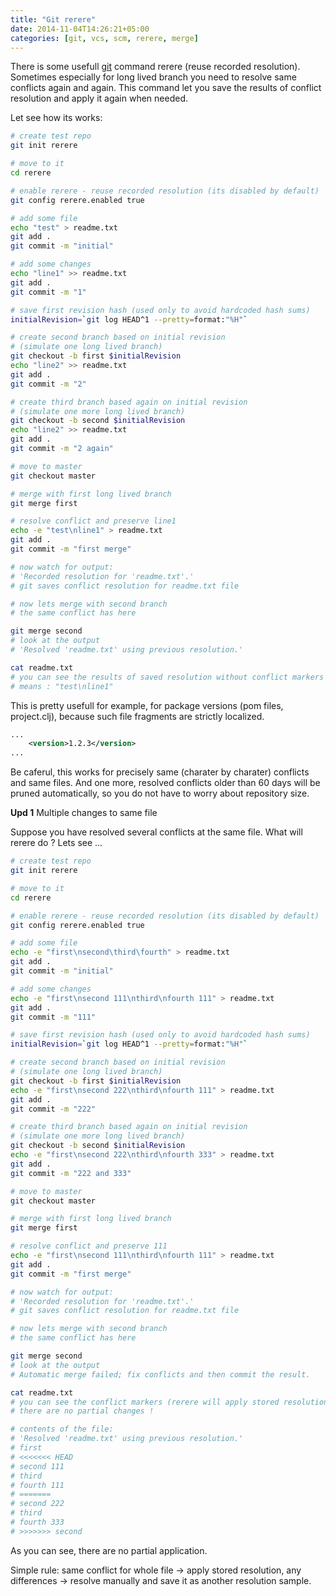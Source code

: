 ```yaml
---
title: "Git rerere"
date: 2014-11-04T14:26:21+05:00
categories: [git, vcs, scm, rerere, merge]
---
```

There is some usefull [git](https://git-scm.com) command rerere (reuse recorded resolution). Sometimes especially for long lived branch you need to resolve same conflicts again and again. This command let you save the results of conflict resolution and apply it again when needed.

Let see how its works:

``` bash
# create test repo
git init rerere

# move to it
cd rerere

# enable rerere - reuse recorded resolution (its disabled by default)
git config rerere.enabled true

# add some file
echo "test" > readme.txt
git add .
git commit -m "initial"

# add some changes
echo "line1" >> readme.txt
git add .
git commit -m "1"

# save first revision hash (used only to avoid hardcoded hash sums)
initialRevision=`git log HEAD^1 --pretty=format:"%H"`

# create second branch based on initial revision
# (simulate one long lived branch)
git checkout -b first $initialRevision
echo "line2" >> readme.txt
git add .
git commit -m "2"

# create third branch based again on initial revision
# (simulate one more long lived branch)
git checkout -b second $initialRevision
echo "line2" >> readme.txt
git add .
git commit -m "2 again"

# move to master
git checkout master

# merge with first long lived branch
git merge first

# resolve conflict and preserve line1
echo -e "test\nline1" > readme.txt
git add .
git commit -m "first merge"

# now watch for output:
# 'Recorded resolution for 'readme.txt'.'
# git saves conflict resolution for readme.txt file

# now lets merge with second branch
# the same conflict has here

git merge second
# look at the output
# 'Resolved 'readme.txt' using previous resolution.'

cat readme.txt
# you can see the results of saved resolution without conflict markers
# means : "test\nline1"
```

This is pretty usefull for example, for package versions (pom files, project.clj), because such file fragments are strictly localized.

``` xml
...
    <version>1.2.3</version>
...
```

Be caferul, this works for precisely same (charater by charater) conflicts and same files.
And one more, resolved conflicts older than 60 days will be pruned automatically, so you do not have to worry about repository size.

**Upd 1** Multiple changes to same file

Suppose you have resolved several conflicts at the same file.
What will rerere do ? Lets see ...

``` bash
# create test repo
git init rerere

# move to it
cd rerere

# enable rerere - reuse recorded resolution (its disabled by default)
git config rerere.enabled true

# add some file
echo -e "first\nsecond\third\fourth" > readme.txt
git add .
git commit -m "initial"

# add some changes
echo -e "first\nsecond 111\nthird\nfourth 111" > readme.txt
git add .
git commit -m "111"

# save first revision hash (used only to avoid hardcoded hash sums)
initialRevision=`git log HEAD^1 --pretty=format:"%H"`

# create second branch based on initial revision
# (simulate one long lived branch)
git checkout -b first $initialRevision
echo -e "first\nsecond 222\nthird\nfourth 111" > readme.txt
git add .
git commit -m "222"

# create third branch based again on initial revision
# (simulate one more long lived branch)
git checkout -b second $initialRevision
echo -e "first\nsecond 222\nthird\nfourth 333" > readme.txt
git add .
git commit -m "222 and 333"

# move to master
git checkout master

# merge with first long lived branch
git merge first

# resolve conflict and preserve 111
echo -e "first\nsecond 111\nthird\nfourth 111" > readme.txt
git add .
git commit -m "first merge"

# now watch for output:
# 'Recorded resolution for 'readme.txt'.'
# git saves conflict resolution for readme.txt file

# now lets merge with second branch
# the same conflict has here

git merge second
# look at the output
# Automatic merge failed; fix conflicts and then commit the result.

cat readme.txt
# you can see the conflict markers (rerere will apply stored resolution only in case of same conflict for whole file)
# there are no partial changes !

# contents of the file:
# 'Resolved 'readme.txt' using previous resolution.'
# first
# <<<<<<< HEAD
# second 111
# third
# fourth 111
# =======
# second 222
# third
# fourth 333
# >>>>>>> second
```

As you can see, there are no partial application.

Simple rule: same conflict for whole file -> apply stored resolution, any differences -> resolve manually and save it as another resolution sample.
